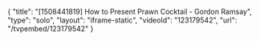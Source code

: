 {
    "title": "[1508441819] How to Present Prawn Cocktail - Gordon Ramsay",
    "type": "solo",
    "layout": "iframe-static",
    "videoId": "123179542",
    "url": "\/tvpembed\/123179542"
}